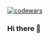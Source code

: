 [![codewars](https://www.codewars.com/users/and-buk/badges/micro?theme=light)](https://www.codewars.com/users/and-buk)

### Hi there 👋

<!--
**and-buk/and-buk** is a ✨ _special_ ✨ repository because its `README.md` (this file) appears on your GitHub profile.

Here are some ideas to get you started:

- 🔭 I’m currently working on ...
- 🌱 I’m currently learning ...
- 👯 I’m looking to collaborate on ...
- 🤔 I’m looking for help with ...
- 💬 Ask me about ...
- 📫 How to reach me: ...
- 😄 Pronouns: ...
- ⚡ Fun fact: ...
-->
